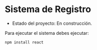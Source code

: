 <h1>Sistema de Registro</h1>

- Estado del proyecto: En construcción.

Para ejecutar el sistema debes ejecutar: 

```npm install react```
